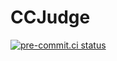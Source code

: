 # CCJudge

[![pre-commit.ci status](https://results.pre-commit.ci/badge/github/RealA10N/ccjudge/main.svg)](https://results.pre-commit.ci/latest/github/RealA10N/ccjudge/main)

